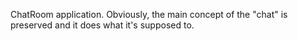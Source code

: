 ChatRoom application. Obviously, the main concept of the "chat" is preserved and it does what it's supposed to.

